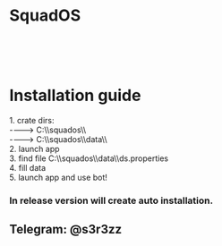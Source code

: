 <h1>SquadOS</h1>
<br>
<br>
<br>

<h1>Installation guide</h1>
1. crate dirs:<br>
----> C:\\squados\\<br>
----> C:\\squados\\data\\<br>
2. launch app<br>
3. find file C:\\squados\\data\\ds.properties<br>
4. fill data<br>
5. launch app and use bot!<br>




<h3>In release version will create auto installation.</h3>

<h2>Telegram: @s3r3zz</h2>
